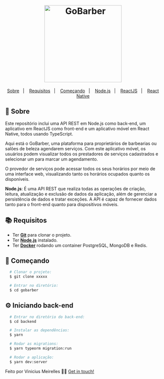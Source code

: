 <h1 align="center">
    <img alt="GoBarber" src="https://ik.imagekit.io/hwyksvj4iv/gobarber_19xmN2BUU.svg" width="250px" />
</h1>

<p align="center">
  <a href="#page_with_curl-sobre">Sobre</a>&nbsp;&nbsp;&nbsp;|&nbsp;&nbsp;&nbsp;
  <a href="#books-requisitos">Requisitos</a>&nbsp;&nbsp;&nbsp;|&nbsp;&nbsp;&nbsp;
  <a href="#rocket-começando">Começando</a>&nbsp;&nbsp;&nbsp;|&nbsp;&nbsp;&nbsp;
  <a href="#gear-iniciando-back-end">Node.js</a>&nbsp;&nbsp;&nbsp;|&nbsp;&nbsp;&nbsp;
  <a href="#computer-iniciando-front-end">ReactJS</a>&nbsp;&nbsp;&nbsp;|&nbsp;&nbsp;&nbsp;
  <a href="#iphone-iniciando-mobile">React Native</a>
</p>


## :page_with_curl: Sobre
Este repositório inclui uma API REST em Node.js como back-end, um aplicativo em ReactJS como front-end e um aplicativo móvel em React Native, todos usando TypeScript.

Aqui está o GoBarber, uma plataforma para proprietários de barbearias ou salões de beleza agendarem serviços. Com este aplicativo móvel, os usuários podem visualizar todos os prestadores de serviços cadastrados e selecionar um para marcar um agendamento.

O provedor de serviços pode acessar todos os seus horários por meio de uma interface web, visualizando tanto os horários ocupados quanto os disponíveis.

**Node.js**: É uma API REST que realiza todas as operações de criação, leitura, atualização e exclusão de dados da aplicação, além de gerenciar a persistência de dados e tratar exceções. A API é capaz de fornecer dados tanto para o front-end quanto para dispositivos móveis.

## :books: Requisitos
- Ter [**Git**](https://git-scm.com/) para clonar o projeto.
- Ter [**Node.js**](https://nodejs.org/en/) instalado.
- Ter [**Docker**](https://www.docker.com/) rodando um container PostgreSQL, MongoDB e Redis.

## :rocket: Começando
``` bash
  # Clonar o projeto:
  $ git clone xxxxx

  # Entrar no diretório:
  $ cd gobarber
```

## :gear: Iniciando back-end
```bash
  # Entrar no diretório do back-end:
  $ cd backend

  # Instalar as dependências:
  $ yarn

  # Rodar as migrations:
  $ yarn typeorm migration:run

  # Rodar a aplicação:
  $ yarn dev:server
```
Feito por Vinicius Meirelles 👋🏻 [Get in touch!](https://github.com/vnmeirelles)
